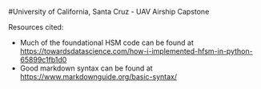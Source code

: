 #University of California, Santa Cruz - UAV Airship Capstone 

Resources cited:
- Much of the foundational HSM code can be found at https://towardsdatascience.com/how-i-implemented-hfsm-in-python-65899c1fb1d0
- Good markdown syntax can be found at https://www.markdownguide.org/basic-syntax/